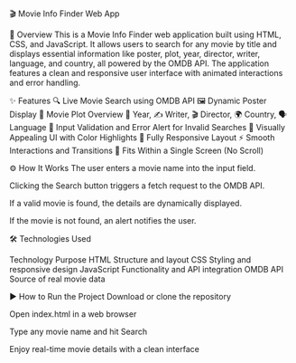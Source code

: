 🎬 Movie Info Finder Web App

📄 Overview
This is a Movie Info Finder web application built using HTML, CSS, and JavaScript. It allows users to search for any movie by title and displays essential information like poster, plot, year, director, writer, language, and country, all powered by the OMDB API. The application features a clean and responsive user interface with animated interactions and error handling.

✨ Features
🔍 Live Movie Search using OMDB API
🖼️ Dynamic Poster Display
📖 Movie Plot Overview
📅 Year, ✍️ Writer, 🎬 Director, 🌍 Country, 🗣️ Language
🚫 Input Validation and Error Alert for Invalid Searches
🎨 Visually Appealing UI with Color Highlights
📱 Fully Responsive Layout
⚡ Smooth Interactions and Transitions
📏 Fits Within a Single Screen (No Scroll)

⚙️ How It Works
The user enters a movie name into the input field.

Clicking the Search button triggers a fetch request to the OMDB API.

If a valid movie is found, the details are dynamically displayed.

If the movie is not found, an alert notifies the user.

🛠 Technologies Used

Technology	Purpose
HTML	Structure and layout
CSS	Styling and responsive design
JavaScript	Functionality and API integration
OMDB API	Source of real movie data

▶️ How to Run the Project
Download or clone the repository

Open index.html in a web browser

Type any movie name and hit Search

Enjoy real-time movie details with a clean interface

 